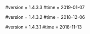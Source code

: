 #version = 1.4.3.3
#time = 2019-01-07

#version = 1.4.3.2
#time = 2018-12-06

#version = 1.4.3.1
#time = 2018-11-13
